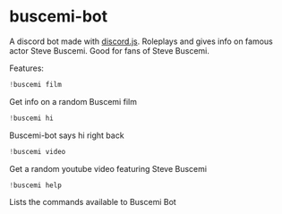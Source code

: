 # buscemi-bot
A discord bot made with [discord.js](https://discord.js.org/#/).
Roleplays and gives info on famous actor Steve Buscemi.
Good for fans of Steve Buscemi.

Features:
```javascript
!buscemi film
```
Get info on a random Buscemi film


```javascript
!buscemi hi
```
Buscemi-bot says hi right back

```javascript
!buscemi video
```
Get a random youtube video featuring Steve Buscemi

```javascript
!buscemi help
```
Lists the commands available to Buscemi Bot
